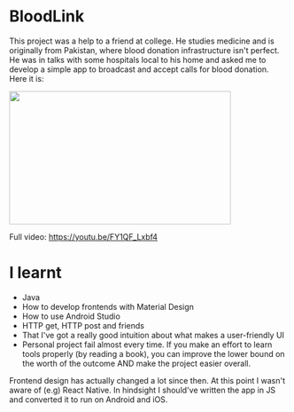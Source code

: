 # BloodLink

This project was a help to a friend at college. He studies medicine and is originally from Pakistan, where blood donation infrastructure isn't perfect. He was in talks with some hospitals local to his home and asked me to develop a simple app to broadcast and accept calls for blood donation. Here it is:

<img src=bloodlinkV3-0015-ANIMATION.gif width="400" height="240">


Full video: https://youtu.be/FY1QF_Lxbf4

# I learnt

* Java
* How to develop frontends with Material Design
* How to use Android Studio
* HTTP get, HTTP post and friends
* That I've got a really good intuition about what makes a user-friendly UI
* Personal project fail almost every time. If you make an effort to learn tools properly (by reading a book), you can improve the lower bound on the worth of the outcome AND make the project easier overall. 

Frontend design has actually changed a lot since then. At this point I wasn't aware of (e.g) React Native. In hindsight I should've written the app in JS and converted it to run on Android and iOS. 
